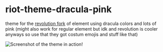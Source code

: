 # riot-theme-dracula-pink
theme for the [revolution fork](https://gitlab.eastcoast.hosting/ponies/riot-web) of element using dracula colors and lots of pink (might also work for regular element but idk and revolution is cooler anyways so use that they got costum emojis and stuff like that)

![Screenshot of the theme in action!](https://i.imgur.com/y85ob1Q.png "theme")
